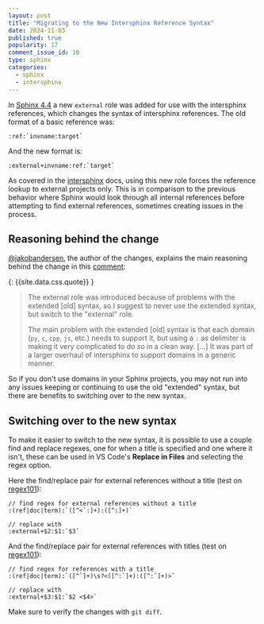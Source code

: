 ```yaml
---
layout: post
title: "Migrating to the New Intersphinx Reference Syntax"
date: 2024-11-03
published: true
popularity: 17
comment_issue_id: 10
type: sphinx
categories:
  - sphinx
  - intersphinx
---
```


In [Sphinx 4.4](https://www.sphinx-doc.org/en/master/changes/4.4.html) a new `external` role was added for use with the intersphinx references, which changes
the syntax of intersphinx references. The old format of a basic reference was:

```
:ref:`invname:target`
```

And the new format is:

```
:external+invname:ref:`target`
```

As covered in the [intersphinx](https://www.sphinx-doc.org/en/master/usage/extensions/intersphinx.html#role-external) docs, using this new role forces the reference lookup to external projects only. This is in comparison to the previous behavior where Sphinx would look through all internal references before attempting to find external references, sometimes creating issues in the process.

## Reasoning behind the change

[@jakobandersen](https://github.com/jakobandersen), the author of the changes, explains the main reasoning behind the change in this [comment](https://github.com/sphinx-doc/sphinx/issues/6911#issuecomment-1433021345):

{: {{site.data.css.quote}} }
> The external role was introduced because of problems with the extended [old] syntax, so I suggest to never use the extended syntax, but switch to the "external" role.
>
> The main problem with the extended [old] syntax is that each domain (`py`, `c`, `cpp`, `js`, etc.) needs to support it, but using a `:` as delimiter is making it very complicated to do so in a clean way. [...] It was part of a larger overhaul of intersphinx to support domains in a generic manner.

So if you don't use domains in your Sphinx projects, you may not run into any issues keeping or continuing to use the old "extended" syntax, but there are benefits to switching over to the new syntax.

## Switching over to the new syntax

To make it easier to switch to the new syntax, it is possible to use a couple find and replace regexes, one for when a title is specified and one where it isn't, these can be used in VS Code's **Replace in Files** and selecting the regex option.

Here the find/replace pair for external references without a title (test on [regex101](https://regex101.com/r/naJzo0/3)):

```
// find regex for external references without a title
:(ref|doc|term):`([^<`:]+):([^:]+)`

// replace with
:external+$2:$1:`$3`
```
And the find/replace pair for external references with titles (test on [regex101](https://regex101.com/r/AoEwFd/1)):
```
// find regex for references with a title
:(ref|doc|term):`([^`]+)\s?<([^:`]+):([^:`]+)>`

// replace with
:external+$3:$1:`$2 <$4>`
```

Make sure to verify the changes with `git diff`.
